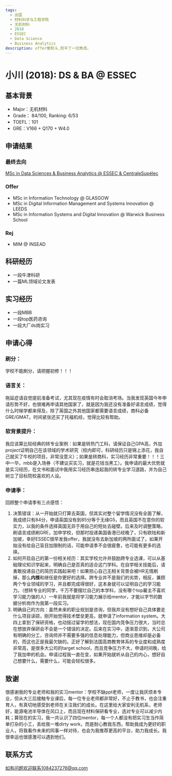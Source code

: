 ```yaml
---
tags:
  - 出国
  - 材料科学与工程学院
  - 无机材料
  - 2018
  - ESSEC
  - Data Science
  - Business Analytics 
description: offer像熨斗,熨平了一切焦虑。
---
```


# 小川 (2018): DS & BA @ ESSEC

## 基本背景

- Major：无机材料
- Grade： 84/100, Ranking: 6/53
- TOEFL：101
- GRE：V166 + Q170 + W4.0

## 申请结果

### 最终去向

[MSc in Data Sciences & Business Analytics @ ESSEC & CentraleSupélec](https://www.essec.edu/en/program/mscs/master-data-sciences-business-analytics/)

### Offer

- MSc in Information Technology @ GLASGOW
- MSc in Digital Information Management and Systems Innovation @ LEEDS
- MSc in Information Systems and Digital Innovation @ Warwick Business School

### Rej

- MIM @ INSEAD

## 科研经历

- 一段牛津科研
- 一篇ML领域论文发表

## 实习经历

- 一段MBB
- 一段top医药咨询
- 一段大厂ds岗实习

## 申请心得

### 刷分：

学校不能刷分，请把握初修！！！

### 语言关：

拖延症请自觉提前准备考试，尤其现在疫情有时会取消考场。当我发现英国今年申请形势不好，也很难再申请其他国家了，就是因为我还没有准备好语言成绩，觉得什么时候学都来得及，除了英国之外其他国家都需要语言成绩，商科必备GRE/GMAT。时间紧张还买了托福机经，觉得比较有帮助。

### 软背景提升：

我应该算比较经典的转专业案例：如果是转热门工科，请保证自己GPA高，外加project证明自己在该领域的学术研究（校内即可，科研经历只是锦上添花，我自己就买了牛校的项目，非常没意义）；如果是转商科，实习经历非常重要！！！三中一华，mbb是入场券（不建议买实习，就是花钱当黑工）。我申请的最大优势就是实习经历，在文书和面试中我用实习经历串连起我的转专业学习道路，并为自己树立了目标院校喜欢的人设。

### 申请季：

回顾整个申请季有三点感悟：

1. 决策错误：从一开始就只打算去英国，但其实对整个留学情况没有全面了解，我成绩只有84分，申请英国没有到85分等于无缘G5，而且英国不在意你的软实力，以我的条件选择英国无异于用自己的短处去碰壁。后来及时调整策略，刷语言成绩刷GRE，加申学校，但那时投递美国香港已经晚了，只有欧陆和新加坡，幸好ESSEC很早发我offer，我就没有去新加坡的两所面试了。如果开始没有给自己盲目加限制的话，可能申请季不会很疲惫，也可能有更多的选择。
2. 如何开启自己的第一份相关经历：其实学校允许并鼓励跨专业选课，可以从基础理论知识学起来，明确自己是否真的适合这门学科。在自学相关技能后，请勇敢投递自己的简历实践起来吧！如果担心自己无相关背景会被HR无情刷掉，那么**内推**和继任是你更好的选择。跨专业并不是我们的劣势，相反，兼顾两个专业领域的学习，并且都完成得很好，这本身就可以证明自己的学习能力。（想转专业的同学，千万不要摆烂自己的本学科，没有哪个top雇主不喜欢学习能力强的人）一年前我就是将学习能力展示给mentor，才能以字节的数据分析岗作为我第一段实习。
3. 明确自己的方向：虽然未来的职业规划是咨询，但我并没有想好自己具体要走什么项目读硕，刚开始觉得技术壁垒更高，就申请了information system。大四上拿到了保研资格，也动摇过留学的想法，现在国内竞争压力很大，当时总在想放弃保研会不会是一个错误的决定。后来在实习中，逐渐意识到，大公司有明确的分工，咨询师并不需要多强的信息处理能力，但商业思维却是必备的，而这也正是我最欠缺的。正好了解到法国高商教育体系的专业度和成熟度非常高，是很多大公司的target school，而且竞争压力不大，申请时间晚，给了我加申的机会。申请过程我一直在变，如果开始就听从自己的内心，想好自己想要什么，需要什么，可能会轻松很多。

## 致谢

很感谢我的专业老师和我的实习mentor：学校不缺ppt老师，一度让我厌烦本专业，但从大三后接触专业课后，每一位专业老师都非常好，不止于教书，也会注重育人，有真切地感受到老师在关注我们的成长。在这里给大家安利无机系，老师好，能源电池半导体在风口上，而且现在材料保研看专业，选对专业可以减少内耗；算现在的实习，我一共认识了四位mentor，每一个人都没有把实习生当作简单打杂的小工，丢给我一堆dirty work，而是耐心教我东西，帮助我成为更好的职业人，将我看作未来的同事一样对待，也会为我推荐更高的平台，助力我成长。我很幸运也很感激可以遇到他们。

## 联系方式

如有问题欢迎联系1084237276@qq.com
